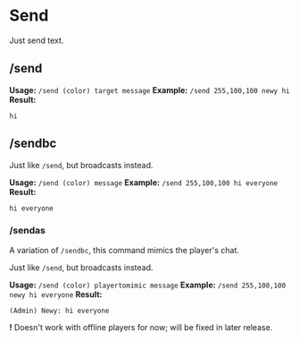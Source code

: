 # Send
Just send text.

## /send

**Usage:** `/send (color) target message`
**Example:** `/send 255,100,100 newy hi`
**Result:**
```
hi
```

## /sendbc

Just like `/send`, but broadcasts instead.

**Usage:** `/send (color) message`
**Example:** `/send 255,100,100 hi everyone`
**Result:**
```
hi everyone
```

### /sendas

A variation of `/sendbc`, this command mimics the player's chat.

Just like `/send`, but broadcasts instead.

**Usage:** `/send (color) playertomimic message`
**Example:** `/send 255,100,100 newy hi everyone`
**Result:**
```
(Admin) Newy: hi everyone
```
**!** Doesn't work with offline players for now; will be fixed in later release.
